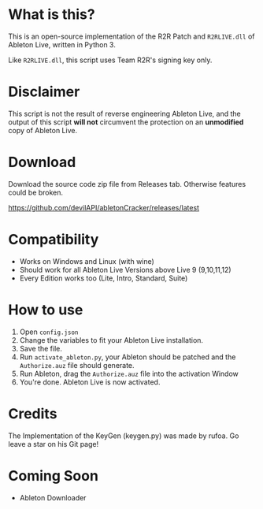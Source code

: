 # What is this?
This is an open-source implementation of the R2R Patch and `R2RLIVE.dll` of Ableton Live, written in Python 3.

Like `R2RLIVE.dll`, this script uses Team R2R's signing key only.

# Disclaimer
This script is not the result of reverse engineering Ableton Live, and the output of this script **will not** circumvent the protection on an **unmodified** copy of Ableton Live.
# Download
Download the source code zip file from Releases tab. Otherwise features could be broken.

https://github.com/devilAPI/abletonCracker/releases/latest
# Compatibility
- Works on Windows and Linux (with wine)
- Should work for all Ableton Live Versions above Live 9 (9,10,11,12)
- Every Edition works too (Lite, Intro, Standard, Suite)
# How to use
1. Open `config.json`
2. Change the variables to fit your Ableton Live installation.
3. Save the file.
4. Run `activate_ableton.py`, your Ableton should be patched and the `Authorize.auz` file should generate.
5. Run Ableton, drag the `Authorize.auz` file into the activation Window
6. You're done. Ableton Live is now activated.

# Credits
The Implementation of the KeyGen (keygen.py) was made by rufoa. Go leave a star on his Git page! 
# Coming Soon
- Ableton Downloader
